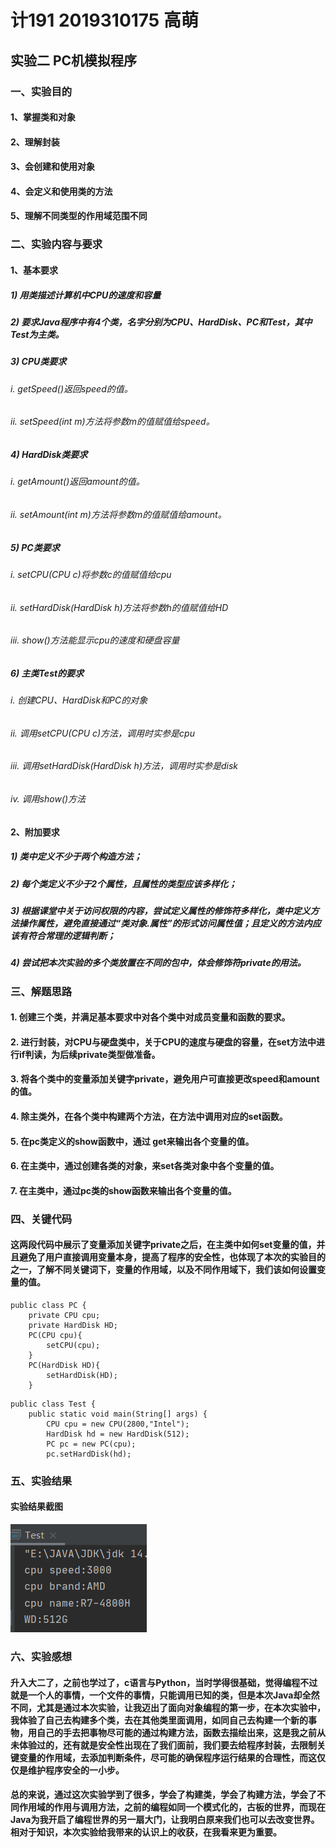 # 计191 2019310175 高萌
## 实验二 PC机模拟程序

### 一、实验目的
#### 1、掌握类和对象
#### 2、理解封装
#### 3、会创建和使用对象
#### 4、会定义和使用类的方法
#### 5、理解不同类型的作用域范围不同

### 二、实验内容与要求
#### 1、基本要求
##### 1)	用类描述计算机中CPU的速度和容量
##### 2)	要求Java程序中有4个类，名字分别为CPU、HardDisk、PC和Test，其中Test为主类。
##### 3)	CPU类要求
###### i.	getSpeed()返回speed的值。
###### ii.	setSpeed(int m)方法将参数m的值赋值给speed。
##### 4)	HardDisk类要求
###### i.	getAmount()返回amount的值。
###### ii.	setAmount(int m)方法将参数m的值赋值给amount。
##### 5)	PC类要求
###### i. setCPU(CPU c)将参数c的值赋值给cpu
###### ii.	setHardDisk(HardDisk h)方法将参数h的值赋值给HD
###### iii.	show()方法能显示cpu的速度和硬盘容量
##### 6)	主类Test的要求
###### i.	创建CPU、HardDisk和PC的对象
###### ii.	调用setCPU(CPU c)方法，调用时实参是cpu
###### iii.	调用setHardDisk(HardDisk h)方法，调用时实参是disk
###### iv.	调用show()方法
#### 2、附加要求
##### 1)	类中定义不少于两个构造方法；
##### 2)	每个类定义不少于2个属性，且属性的类型应该多样化；
##### 3)	根据课堂中关于访问权限的内容，尝试定义属性的修饰符多样化，类中定义方法操作属性，避免直接通过“类对象.属性”的形式访问属性值；且定义的方法内应该有符合常理的逻辑判断；
##### 4)	尝试把本次实验的多个类放置在不同的包中，体会修饰符private的用法。

### 三、解题思路
#### 1.	创建三个类，并满足基本要求中对各个类中对成员变量和函数的要求。
#### 2.	进行封装，对CPU与硬盘类中，关于CPU的速度与硬盘的容量，在set方法中进行if判读，为后续private类型做准备。
#### 3.	将各个类中的变量添加关键字private，避免用户可直接更改speed和amount的值。
#### 4.	除主类外，在各个类中构建两个方法，在方法中调用对应的set函数。
#### 5.	在pc类定义的show函数中，通过 get来输出各个变量的值。
#### 6.	在主类中，通过创建各类的对象，来set各类对象中各个变量的值。
#### 7.	在主类中，通过pc类的show函数来输出各个变量的值。

### 四、关键代码
#### 这两段代码中展示了变量添加关键字private之后，在主类中如何set变量的值，并且避免了用户直接调用变量本身，提高了程序的安全性，也体现了本次的实验目的之一，了解不同关键词下，变量的作用域，以及不同作用域下，我们该如何设置变量的值。
```
public class PC {
    private CPU cpu;
    private HardDisk HD;
    PC(CPU cpu){
        setCPU(cpu);
    }
    PC(HardDisk HD){
        setHardDisk(HD);
    }
```
```
public class Test {
    public static void main(String[] args) {
        CPU cpu = new CPU(2800,"Intel");
        HardDisk hd = new HardDisk(512);
        PC pc = new PC(cpu);
        pc.setHardDisk(hd);
```

### 五、实验结果
#### 实验结果截图
![1](https://github.com/GM-01/JavaExperiment-1/blob/main/62890c8ecddb5118085dd75fca49461.png)

### 六、实验感想
#### 升入大二了，之前也学过了，c语言与Python，当时学得很基础，觉得编程不过就是一个人的事情，一个文件的事情，只能调用已知的类，但是本次Java却全然不同，尤其是通过本次实验，让我迈出了面向对象编程的第一步，在本次实验中，我体验了自己去构建多个类，去在其他类里面调用，如同自己去构建一个新的事物，用自己的手去把事物尽可能的通过构建方法，函数去描绘出来，这是我之前从未体验过的，还有就是安全性出现在了我们面前，我们要去给程序封装，去限制关键变量的作用域，去添加判断条件，尽可能的确保程序运行结果的合理性，而这仅仅是维护程序安全的一小步。
#### 总的来说，通过这次实验学到了很多，学会了构建类，学会了构建方法，学会了不同作用域的作用与调用方法，之前的编程如同一个模式化的，古板的世界，而现在Java为我开启了编程世界的另一扇大门，让我明白原来我们也可以去改变世界。相对于知识，本次实验给我带来的认识上的收获，在我看来更为重要。
